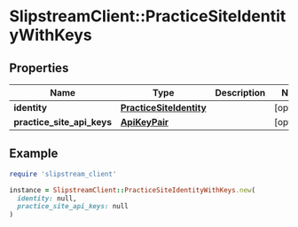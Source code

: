 # SlipstreamClient::PracticeSiteIdentityWithKeys

## Properties

| Name | Type | Description | Notes |
| ---- | ---- | ----------- | ----- |
| **identity** | [**PracticeSiteIdentity**](PracticeSiteIdentity.md) |  | [optional] |
| **practice_site_api_keys** | [**ApiKeyPair**](ApiKeyPair.md) |  | [optional] |

## Example

```ruby
require 'slipstream_client'

instance = SlipstreamClient::PracticeSiteIdentityWithKeys.new(
  identity: null,
  practice_site_api_keys: null
)
```

